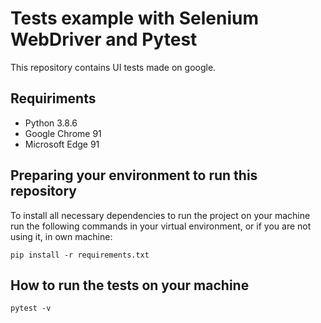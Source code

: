 # Tests example with Selenium WebDriver and Pytest

This repository contains UI tests
made on google.

## Requiriments
- Python 3.8.6
- Google Chrome 91
- Microsoft Edge 91

## Preparing your environment to run this repository

To install all necessary dependencies to
run the project on your machine run the following commands
in your virtual environment, or if you are not using it, in
own machine:

``` 
pip install -r requirements.txt
``` 

## How to run the tests on your machine

```
pytest -v
```